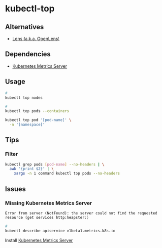 # kubectl-top

## Alternatives

- [Lens (a.k.a. OpenLens)](/lens.md)

## Dependencies

- [Kubernetes Metrics Server](/kubernetes/kubernetes-metrics-server.md)

## Usage

```sh
#
kubectl top nodes

#
kubectl top pods --containers

kubectl top pod '[pod-name]' \
  -n '[namespace]'
```

## Tips

### Filter

```sh
kubectl grep pods [pod-name] --no-headers | \
  awk '{print $2}' | \
    xargs -n 1 command kubectl top pods --no-headers
```

## Issues

### Missing Kubernetes Metrics Server

```log
Error from server (NotFound): the server could not find the requested resource (get services http:heapster:)
```

```sh
#
kubectl describe apiservice v1beta1.metrics.k8s.io
```

Install [Kubernetes Metrics Server](/kubernetes/kubernetes-metrics-server.md)
